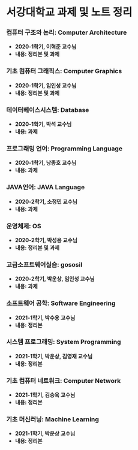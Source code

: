 # 서강대학교 과제 및 노트 정리

### 컴퓨터 구조와 논리: Computer Architecture
- **2020-1학기, 이혁준 교수님**<br>
- **내용: 정리본 및 과제**<br>
### 기초 컴퓨터 그래픽스: Computer Graphics
- **2020-1학기, 임인성 교수님**<br>
- **내용: 정리본 및 과제**<br>
### 데이터베이스시스템: Database
- **2020-1학기, 박석 교수님**<br>
- **내용: 과제**<br>
### 프로그래밍 언어: Programming Language
- **2020-1학기, 낭종호 교수님**<br>
- **내용: 과제**<br>
### JAVA언어: JAVA Language
- **2020-2학기, 소정민 교수님**<br>
- **내용: 과제**<br>
### 운영체제: OS
- **2020-2학기, 박성용 교수님**<br>
- **내용: 정리본 및 과제**<br>
### 고급소프트웨어실습: gososil
- **2020-2학기, 박운상, 임인성 교수님**<br>
- **내용: 과제**<br>
### 소프트웨어 공학: Software Engineering
- **2021-1학기, 박수용 교수님**<br>
- **내용: 정리본**<br>
### 시스템 프로그래밍: System Programming
- **2021-1학기, 박운상, 김영재 교수님**<br>
- **내용: 정리본**<br>
### 기초 컴퓨터 네트워크: Computer Network
- **2021-1학기, 김승욱 교수님**<br>
- **내용: 정리본**<br>
### 기초 머신러닝: Machine Learning
- **2021-1학기, 박운상 교수님**<br>
- **내용: 정리본**<br>
